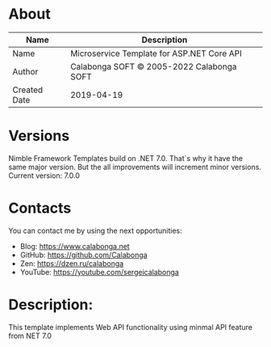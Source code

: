 ﻿# About

| Name         | Description                                |
| ------------ | ------------------------------------------ |
| Name         | Microservice Template for ASP.NET Core API |
| Author       | Calabonga SOFT © 2005-2022 Calabonga SOFT  |
| Created Date | 2019-04-19                                 |

# Versions

Nimble Framework Templates build on .NET 7.0. That`s why it have the same major version. But the all improvements will increment minor versions. 
Current version: 7.0.0

# Contacts

You can contact me by using the next opportunities:

* Blog: https://www.calabonga.net
* GitHub: https://github.com/Calabonga
* Zen: https://dzen.ru/calabonga
* YouTube: https://youtube.com/sergeicalabonga

# Description:

This template implements Web API functionality using minmal API feature from NET 7.0